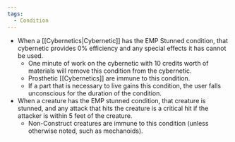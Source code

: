 ```yaml
---
tags:
  - Condition
---
```

- When a [[Cybernetics|Cybernetic]] has the EMP Stunned condition, that cybernetic provides 0% efficiency and any special effects it has cannot be used.
	- One minute of work on the cybernetic with 10 credits worth of materials will remove this condition from the cybernetic. 
	- Prosthetic [[Cybernetics]] are immune to this condition.
	- If a part that is necessary to live gains this condition, the user falls unconscious for the duration of the condition.
- When a creature has the EMP stunned condition, that creature is stunned, and any attack that hits the creature is a critical hit if the attacker is within 5 feet of the creature.
	- Non-Construct creatures are immune to this condition (unless otherwise noted, such as mechanoids).